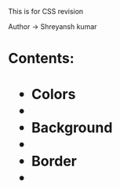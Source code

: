 <p> This is for CSS revision<p>

<p> Author -> Shreyansh kumar<p>

<h1> Contents:<h1>

<ul>
   <li>Colors<li>
   <li>Background<li>
   <li>Border<li>
</ul>

